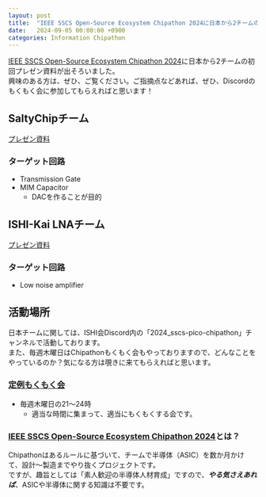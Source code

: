 ```yaml
---
layout: post
title:  "IEEE SSCS Open-Source Ecosystem Chipathon 2024に日本から2チームの初回プレゼン資料が出そろいました。"
date:   2024-09-05 00:00:00 +0900
categories: Information Chipathon
---
```


[IEEE SSCS Open-Source Ecosystem Chipathon 2024](https://github.com/sscs-ose/sscs-ose-chipathon.github.io?tab=readme-ov-file)に日本から2チームの初回プレゼン資料が出そろいました。  
興味のある方は、ぜひ、ご覧ください。ご指摘点などあれば、ぜひ、Discordのもくもく会に参加してもらえればと思います！  


## SaltyChipチーム
[プレゼン資料](https://docs.google.com/presentation/d/1BzwR5GVFUNB_kQ4Npl24pIia1l3FVxu79Q74u0c9hBw/edit#slide=id.p)
### ターゲット回路
- Transmission Gate
- MIM Capacitor
  - DACを作ることが目的


## ISHI-Kai LNAチーム
[プレゼン資料](https://www.noritsuna.jp/download/chipathon2024_entry.pdf)
### ターゲット回路
- Low noise amplifier


## 活動場所
日本チームに関しては、ISHI会Discord内の「2024_sscs-pico-chipathon」チャンネルで活動しております。  
また、毎週木曜日はChipathonもくもく会もやっておりますので、どんなことをやっているのか？気になる方は覗きに来てもらえればと思います。  


### [定例もくもく会](https://discord.com/channels/1087260891264856144/1175045420922183740)
- 毎週木曜日の21～24時
  - 適当な時間に集まって、適当にもくもくする会です。


### [IEEE SSCS Open-Source Ecosystem Chipathon 2024](https://github.com/sscs-ose/sscs-ose-chipathon.github.io?tab=readme-ov-file)とは？
Chipathonはあるルールに基づいて、チームで半導体（ASIC）を数か月かけて、設計～製造までやり抜くプロジェクトです。  
ですが、趣旨としては「素人歓迎の半導体人材育成」ですので、***やる気さえあれば***、ASICや半導体に関する知識は不要です。
